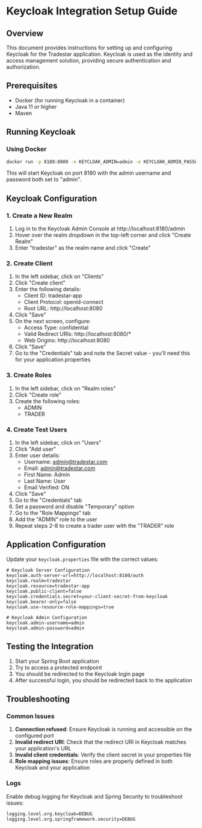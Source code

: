 # Keycloak Integration Setup Guide

## Overview
This document provides instructions for setting up and configuring Keycloak for the Tradestar application. Keycloak is used as the identity and access management solution, providing secure authentication and authorization.

## Prerequisites
- Docker (for running Keycloak in a container)
- Java 11 or higher
- Maven

## Running Keycloak

### Using Docker

```bash
docker run -p 8180:8080 -e KEYCLOAK_ADMIN=admin -e KEYCLOAK_ADMIN_PASSWORD=admin quay.io/keycloak/keycloak:latest start-dev
```

This will start Keycloak on port 8180 with the admin username and password both set to "admin".

## Keycloak Configuration

### 1. Create a New Realm
1. Log in to the Keycloak Admin Console at http://localhost:8180/admin
2. Hover over the realm dropdown in the top-left corner and click "Create Realm"
3. Enter "tradestar" as the realm name and click "Create"

### 2. Create Client
1. In the left sidebar, click on "Clients"
2. Click "Create client"
3. Enter the following details:
   - Client ID: tradestar-app
   - Client Protocol: openid-connect
   - Root URL: http://localhost:8080
4. Click "Save"
5. On the next screen, configure:
   - Access Type: confidential
   - Valid Redirect URIs: http://localhost:8080/*
   - Web Origins: http://localhost:8080
6. Click "Save"
7. Go to the "Credentials" tab and note the Secret value - you'll need this for your application.properties

### 3. Create Roles
1. In the left sidebar, click on "Realm roles"
2. Click "Create role"
3. Create the following roles:
   - ADMIN
   - TRADER

### 4. Create Test Users
1. In the left sidebar, click on "Users"
2. Click "Add user"
3. Enter user details:
   - Username: admin@tradestar.com
   - Email: admin@tradestar.com
   - First Name: Admin
   - Last Name: User
   - Email Verified: ON
4. Click "Save"
5. Go to the "Credentials" tab
6. Set a password and disable "Temporary" option
7. Go to the "Role Mappings" tab
8. Add the "ADMIN" role to the user
9. Repeat steps 2-8 to create a trader user with the "TRADER" role

## Application Configuration

Update your `keycloak.properties` file with the correct values:

```properties
# Keycloak Server Configuration
keycloak.auth-server-url=http://localhost:8180/auth
keycloak.realm=tradestar
keycloak.resource=tradestar-app
keycloak.public-client=false
keycloak.credentials.secret=your-client-secret-from-keycloak
keycloak.bearer-only=false
keycloak.use-resource-role-mappings=true

# Keycloak Admin Configuration
keycloak.admin-username=admin
keycloak.admin-password=admin
```

## Testing the Integration

1. Start your Spring Boot application
2. Try to access a protected endpoint
3. You should be redirected to the Keycloak login page
4. After successful login, you should be redirected back to the application

## Troubleshooting

### Common Issues

1. **Connection refused**: Ensure Keycloak is running and accessible on the configured port
2. **Invalid redirect URI**: Check that the redirect URI in Keycloak matches your application's URL
3. **Invalid client credentials**: Verify the client secret in your properties file
4. **Role mapping issues**: Ensure roles are properly defined in both Keycloak and your application

### Logs

Enable debug logging for Keycloak and Spring Security to troubleshoot issues:

```properties
logging.level.org.keycloak=DEBUG
logging.level.org.springframework.security=DEBUG
```